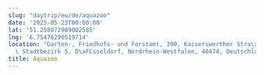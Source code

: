```yaml
---
slug: "daytrip/eu/de/aquazoo"
date: '2025-05-23T00:00:00'
lat: '51.258072989002585'
lng: '6.75476290519714'
location: "Garten-, Friedhofs- und Forstamt, 390, Kaiserswerther Stra\xDFe, Stockum,\
  \ Stadtbezirk 5, D\xFCsseldorf, Nordrhein-Westfalen, 40474, Deutschland"
title: Aquazoo
---
```



